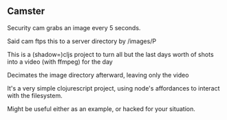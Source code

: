 ## Camster

Security cam grabs an image every 5 seconds.

Said cam ftps this to a server directory by <date>/images/P<time>

This is a (shadow=)cljs project to turn all but the last days worth of shots into a video (with ffmpeg) for the day

Decimates the image directory afterward, leaving only the video

It's a very simple clojurescript project, using node's affordances to interact with the filesystem.

Might be useful either as an example, or hacked for your situation.